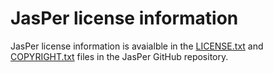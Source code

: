 # JasPer license information

JasPer license information is avaialble in the
[LICENSE.txt](https://github.com/jasper-software/jasper/blob/master/LICENSE.txt) and
[COPYRIGHT.txt](https://github.com/jasper-software/jasper/blob/master/COPYRIGHT.txt)
files in the JasPer GitHub repository.
